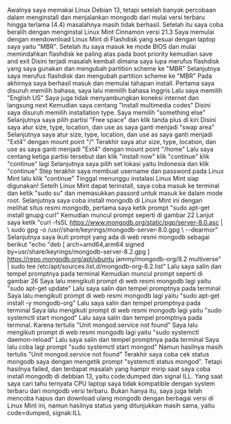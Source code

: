 Awalnya saya memakai Linux Debian 13, tetapi setelah banyak percobaan dalam menginstall dan menjalankan mongodb dari mulai versi terbaru hingga terlama (4.4) masalahnya masih tidak berhasil. Setelah itu saya coba beralih dengan menginstal Linux Mint Cinnamon versi 21.3
Saya memulai dengan mendownload Linux Mint di Flashdisk yang sesuai dengan laptop saya yaitu "MBR". Setelah itu saya masuk ke mode BIOS dan mulai memindahkan flashdisk ke paling atas pada boot priority kemudian save and exit
Disini terjadi masalah kembali dimana saya lupa merufus flashdisk yang saya gunakan dan mengubah partition scheme ke "MBR"
Selanjutnya saya merufus flashdisk dan mengubah partition scheme ke "MBR"
Pada akhirnya saya berhasil masuk dan memulai tahapan install. Pertama saya disuruh memilih bahasa, saya lalu memilih bahasa inggris
Lalu saya memilih "English US"
Saya juga tidak menyambungkan koneksi internet dan langsung next
Kemudian saya centang "Install multimedia codes"
Disini saya disuruh memilih installation type. Saya memilih "something else"
Selanjutnya saya pilih partisi "Free space" dan klik tanda plus di kiri
Disini saya atur size, type, location, dan use as saya ganti menjadi "swap area"
Selanjutnya saya atur size, type, location, dan use as saya ganti menjadi "Ext4" dengan mount point "/"
Terakhir saya atur size, type, location, dan use as saya ganti menjadi "Ext4" dengan mount point "/home"
Lalu saya centang ketiga partisi tersebut dan klik "install now"
klik "continue"
klik "continue" lagi
Selanjutnya saya pilih set lokasi yaitu Indonesia dan klik "continue"
Step terakhir saya membuat username dan password pada Linux Mint lalu klik "continue"
Tinggal menunggu instalasi
Linux Mint siap digunakan!
Setelh Linux Mint dapat terinstall, saya coba masuk ke terminal dan ketik "sudo su" dan memasukkan passord untuk masuk ke dalam mode root. Selanjutnya saya coba install mongodb di Linux Mint ini dengan melihat situs resmi mongodb, pertama saya ketik prompt "sudo apt-get install gnupg curl"
Kemudian muncul prompt seperti di gambar 22
Lanjut saya ketik "curl -fsSL https://www.mongodb.org/static/pgp/server-8.0.asc | \ sudo gpg -o /usr//share/keyrings/mongodb-server-8.0.gpg \ --dearmor"
Selanjutnya saya ikuti prompt yang ada di web resmi mongodb sebagai berikut "echo "deb [ arch=amd64,arm64 signed by=usr/share/keyrings/mongodb-server-8.2.gpg ] https://repo.mongodb.org/apt/ubuntu jammy/mongodb-org/8.2 multiverse" | sudo tee /etc/apt/sources.list.d/mongodb-org-8.2.list"
Lalu saya salin dan tempel promptnya pada terminal
Kemudian muncul prompt seperti di gambar 26
Saya lalu mengikuti prompt di web resmi mongodb lagi yaitu "sudo apt-get update"
Lalu saya salin dan tempel promptnya pada terminal
Saya lalu mengikuti prompt di web resmi mongodb lagi yaitu "sudo apt-get install -y mongodb-org"
Lalu saya salin dan tempel promptnya pada terminal
Saya lalu mengikuti prompt di web resmi mongodb lagi yaitu "sudo systemctl start mongod"
Lalu saya salin dan tempel promptnya pada terminal. Karena tertulis "Unit mongod.service not found"
Saya lalu mengikuti prompt di web resmi mongodb lagi yaitu "sudo systemctl daemon-reload"
Lalu saya salin dan tempel promptnya pada terminal
Saya lalu coba lagi prompt "sudo systemctl start mongod"
Namun hasilnya masih tertulis "Unit mongod.service not found"
Terakhir saya coba cek status mongodb saya dengan mengetik prompt "systemctl status mongod". Tetapi hasilnya failed, dan terdapat masalah yang hampir mirip saat saya coba install mongodb di debbian 13, yaitu code:dumped dan signal ILL. Yang saat saya cari tahu ternyata CPU laptop saya tidak kompatible dengan system terbaru dari mongodb versi terbaru. Bukan hanya itu, saya juga telah mencoba hapus dan download ulang mongodb dengan berbagai versi di Linux Mint ini, namun hasilnya status yang ditunjukkan masih sama, yaitu code=dumped, signak:ILL
